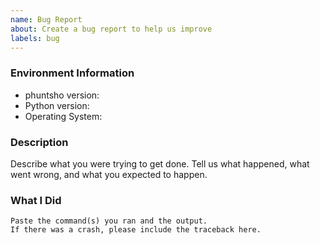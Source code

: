 ```yaml
---
name: Bug Report
about: Create a bug report to help us improve
labels: bug
---
```


<!-- Please search existing issues to avoid creating duplicates. -->

### Environment Information

-   phuntsho version:
-   Python version:
-   Operating System:

### Description

Describe what you were trying to get done.
Tell us what happened, what went wrong, and what you expected to happen.

### What I Did

```
Paste the command(s) you ran and the output.
If there was a crash, please include the traceback here.
```
